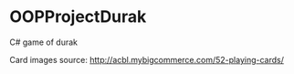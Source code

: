 # OOPProjectDurak
C# game of durak

Card images source: http://acbl.mybigcommerce.com/52-playing-cards/
